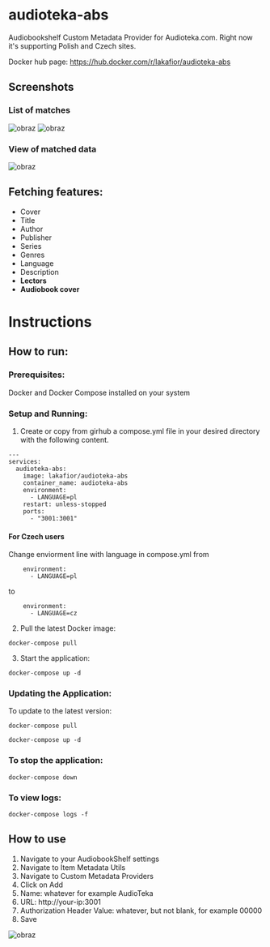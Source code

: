 # audioteka-abs
Audiobookshelf Custom Metadata Provider for Audioteka.com. 
Right now it's supporting Polish and Czech sites.

Docker hub page: https://hub.docker.com/r/lakafior/audioteka-abs

## Screenshots

### List of matches
![obraz](https://github.com/user-attachments/assets/411b5897-38cf-4c31-bb1c-4b4dfb62d02c)
![obraz](https://github.com/user-attachments/assets/d470bb59-9d42-4c32-a65c-2f14b81cc71b)


### View of matched data
![obraz](https://github.com/user-attachments/assets/5fd7bc59-e43a-497d-adb6-a4563b217a36)

## Fetching features:
- Cover
- Title
- Author
- Publisher
- Series
- Genres
- Language
- Description
- **Lectors**
- **Audiobook cover**

# Instructions

## How to run:

### Prerequisites:
Docker and Docker Compose installed on your system

### Setup and Running:
1. Create or copy from girhub a compose.yml file in your desired directory with the following content.
```
---
services:
  audioteka-abs:
    image: lakafior/audioteka-abs
    container_name: audioteka-abs
    environment:
      - LANGUAGE=pl
    restart: unless-stopped
    ports:
      - "3001:3001"
```
#### For Czech users
Change enviorment line with language in compose.yml from
```
    environment:
      - LANGUAGE=pl
```
to
```
    environment:
      - LANGUAGE=cz
```
2. Pull the latest Docker image:
```
docker-compose pull
```
3. Start the application:
```
docker-compose up -d
```


### Updating the Application:
To update to the latest version:
```
docker-compose pull
```
```
docker-compose up -d
```

### To stop the application:

```
docker-compose down
```

### To view logs:

```
docker-compose logs -f
```

## How to use
1. Navigate to your AudiobookShelf settings
2. Navigate to Item Metadata Utils
3. Navigate to Custom Metadata Providers
4. Click on Add
5. Name: whatever for example AudioTeka
6. URL: http://your-ip:3001
7. Authorization Header Value: whatever, but not blank, for example 00000
8. Save

![obraz](https://github.com/user-attachments/assets/39ab7936-0b48-4a61-b418-840d02855522)

